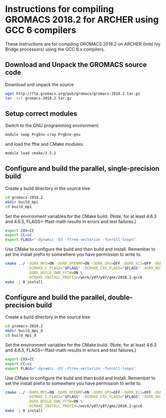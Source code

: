Instructions for compiling GROMACS 2018.2 for ARCHER using GCC 6 compilers
==========================================================================

These instructions are for compiling GROMACS 2018.2 on ARCHER (Intel Ivy Bridge processors)
using the GCC 6.x compilers.


Download and Unpack the GROMACS source code
-------------------------------------------

Download and unpack the source

```bash
wget http://ftp.gromacs.org/pub/gromacs/gromacs-2018.2.tar.gz
tar -xvf gromacs-2018.2.tar.gz
```

Setup correct modules
---------------------

Switch to the GNU programming environment:

```bash
module swap PrgEnv-cray PrgEnv-gnu
```

and load the fftw and CMake modules:

```bash
module load cmake/3.5.2
```

Configure and build the parallel, single-precision build
--------------------------------------------------------

Create a build directory in the source tree

```bash
cd gromacs-2018.2
mkdir build_mpi
cd build_mpi
```

Set the environment variables for the CMake build. (Note, for at least
4.6.3 and 4.6.5, FLAGS=-ffast-math results in errors and test failures.)

```bash
export CXX=CC
export CC=cc
export FLAGS="-dynamic -O3 -ftree-vectorize -funroll-loops"
```

Use CMake to configure the build and then build and install. Remember to set the install 
prefix to somewhere you have permission to write to.

```bash
cmake ../ -DGMX_MPI=ON -DGMX_OPENMP=ON -DGMX_GPU=OFF -DGMX_X11=OFF -DGMX_DOUBLE=OFF \
          -DCMAKE_C_FLAGS="$FLAGS" -DCMAKE_CXX_FLAGS="$FLAGS" -DGMX_BUILD_MDRUN_ONLY=ON  \
          -DGMX_BUILD_OWN_FFTW=ON \
          -DCMAKE_INSTALL_PREFIX=/work/y07/y07/gmx/2018.2-gcc6
make -j 8 install
```

Configure and build the parallel, double-precision build
--------------------------------------------------------

Create a build directory in the source tree

```bash
cd gromacs-2018.2
mkdir build_mpi_d
cd build_mpi_d
```

Set the environment variables for the CMake build. (Note, for at least 4.6.3 and 4.6.5,
FLAGS=-ffast-math results in errors and test failures.)

```bash
export CXX=CC
export CC=cc
export FLAGS="-dynamic -O3 -ftree-vectorize -funroll-loops"
```

Use CMake to configure the build and then build and install. Remember to set the install 
prefix to somewhere you have permission to write to.

```bash
cmake ../ -DGMX_MPI=ON -DGMX_OPENMP=ON -DGMX_GPU=OFF -DGMX_X11=OFF -DGMX_DOUBLE=ON \
          -DCMAKE_C_FLAGS="$FLAGS" -DCMAKE_CXX_FLAGS="$FLAGS" -DGMX_BUILD_MDRUN_ONLY=ON  \
          -DGMX_BUILD_OWN_FFTW=ON \
          -DCMAKE_INSTALL_PREFIX=/work/y07/y07/gmx/2018.2-gcc6
make -j 8 install
```

